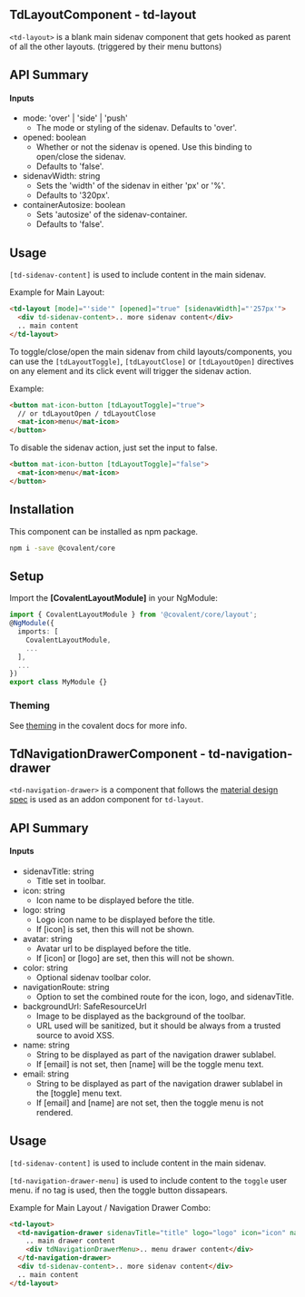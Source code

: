 ## TdLayoutComponent - td-layout

`<td-layout>` is a blank main sidenav component that gets hooked as parent of all the other layouts. (triggered by their menu buttons)

## API Summary

#### Inputs

- mode: 'over' | 'side' | 'push'
  - The mode or styling of the sidenav. Defaults to 'over'.
- opened: boolean
  - Whether or not the sidenav is opened. Use this binding to open/close the sidenav.
  - Defaults to 'false'.
- sidenavWidth: string
  - Sets the 'width' of the sidenav in either 'px' or '%'.
  - Defaults to '320px'.
- containerAutosize: boolean
  - Sets 'autosize' of the sidenav-container.
  - Defaults to 'false'.

## Usage

`[td-sidenav-content]` is used to include content in the main sidenav.

Example for Main Layout:

```html
<td-layout [mode]="'side'" [opened]="true" [sidenavWidth]="'257px'">
  <div td-sidenav-content>.. more sidenav content</div>
  .. main content
</td-layout>
```

To toggle/close/open the main sidenav from child layouts/components, you can use the `[tdLayoutToggle]`, `[tdLayoutClose]` or `[tdLayoutOpen]` directives on any element and its click event will trigger the sidenav action.

Example:

```html
<button mat-icon-button [tdLayoutToggle]="true">
  // or tdLayoutOpen / tdLayoutClose
  <mat-icon>menu</mat-icon>
</button>
```

To disable the sidenav action, just set the input to false.

```html
<button mat-icon-button [tdLayoutToggle]="false">
  <mat-icon>menu</mat-icon>
</button>
```

## Installation

This component can be installed as npm package.

```bash
npm i -save @covalent/core
```

## Setup

Import the **[CovalentLayoutModule]** in your NgModule:

```typescript
import { CovalentLayoutModule } from '@covalent/core/layout';
@NgModule({
  imports: [
    CovalentLayoutModule,
    ...
  ],
  ...
})
export class MyModule {}
```

### Theming

See [theming](https://teradata.github.io/covalent/v8/#/docs/theming/custom-theme) in the covalent docs for more info.

## TdNavigationDrawerComponent - td-navigation-drawer

`<td-navigation-drawer>` is a component that follows the [material design spec](https://material.io/guidelines/patterns/navigation-drawer.html#navigation-drawer-specs) is used as an addon component for `td-layout`.

## API Summary

#### Inputs

- sidenavTitle: string
  - Title set in toolbar.
- icon: string
  - Icon name to be displayed before the title.
- logo: string
  - Logo icon name to be displayed before the title.
  - If [icon] is set, then this will not be shown.
- avatar: string
  - Avatar url to be displayed before the title.
  - If [icon] or [logo] are set, then this will not be shown.
- color: string
  - Optional sidenav toolbar color.
- navigationRoute: string
  - Option to set the combined route for the icon, logo, and sidenavTitle.
- backgroundUrl: SafeResourceUrl
  - Image to be displayed as the background of the toolbar.
  - URL used will be sanitized, but it should be always from a trusted source to avoid XSS.
- name: string
  - String to be displayed as part of the navigation drawer sublabel.
  - If [email] is not set, then [name] will be the toggle menu text.
- email: string
  - String to be displayed as part of the navigation drawer sublabel in the [toggle] menu text.
  - If [email] and [name] are not set, then the toggle menu is not rendered.

## Usage

`[td-sidenav-content]` is used to include content in the main sidenav.

`[td-navigation-drawer-menu]` is used to include content to the `toggle` user menu. if no tag is used, then the toggle button dissapears.

Example for Main Layout / Navigation Drawer Combo:

```html
<td-layout>
  <td-navigation-drawer sidenavTitle="title" logo="logo" icon="icon" name="name" password="password" color="color" navigationRoute="/">
    .. main drawer content
    <div tdNavigationDrawerMenu>.. menu drawer content</div>
  </td-navigation-drawer>
  <div td-sidenav-content>.. more sidenav content</div>
  .. main content
</td-layout>
```
